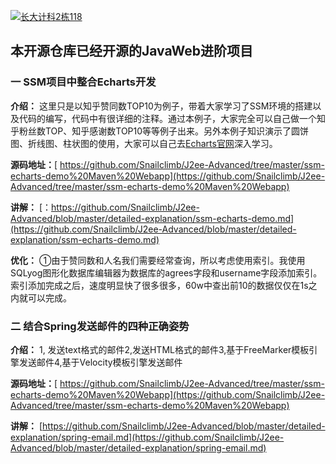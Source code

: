 <a target="_blank" href="//shang.qq.com/wpa/qunwpa?idkey=f9625667874425d093f99cc2f0d6db11d408ffcf819c6f7e0bb8b0d429c611f7"><img border="0" src="//pub.idqqimg.com/wpa/images/group.png" alt="长大计科2栋118" title="长大计科2栋118"></a>
## 本开源仓库已经开源的JavaWeb进阶项目
### 一 SSM项目中整合Echarts开发

**介绍：** 这里只是以知乎赞同数TOP10为例子，带着大家学习了SSM环境的搭建以及代码的编写，代码中有很详细的注释。通过本例子，大家完全可以自己做一个知乎粉丝数TOP、知乎感谢数TOP10等等例子出来。另外本例子知识演示了圆饼图、折线图、柱状图的使用，大家可以自己去[Echarts官网](https://link.juejin.im/?target=http%3A%2F%2Fecharts.baidu.com%2Findex.html)深入学习。

**源码地址：**[ https://github.com/Snailclimb/J2ee-Advanced/tree/master/ssm-echarts-demo%20Maven%20Webapp](https://github.com/Snailclimb/J2ee-Advanced/tree/master/ssm-echarts-demo%20Maven%20Webapp)

**讲解：** [：https://github.com/Snailclimb/J2ee-Advanced/blob/master/detailed-explanation/ssm-echarts-demo.md](https://github.com/Snailclimb/J2ee-Advanced/blob/master/detailed-explanation/ssm-echarts-demo.md)

**优化：** ①由于赞同数和人名我们需要经常查询，所以考虑使用索引。我使用SQLyog图形化数据库编辑器为数据库的agrees字段和username字段添加索引。索引添加完成之后，速度明显快了很多很多，60w中查出前10的数据仅仅在1s之内就可以完成。

### 二  结合Spring发送邮件的四种正确姿势

**介绍：** 1, 发送text格式的邮件2,发送HTML格式的邮件3,基于FreeMarker模板引擎发送邮件4,基于Velocity模板引擎发送邮件

**源码地址：**[ https://github.com/Snailclimb/J2ee-Advanced/tree/master/ssm-echarts-demo%20Maven%20Webapp](https://github.com/Snailclimb/J2ee-Advanced/tree/master/ssm-echarts-demo%20Maven%20Webapp)

**讲解：** [https://github.com/Snailclimb/J2ee-Advanced/blob/master/detailed-explanation/spring-email.md](https://github.com/Snailclimb/J2ee-Advanced/blob/master/detailed-explanation/spring-email.md)

